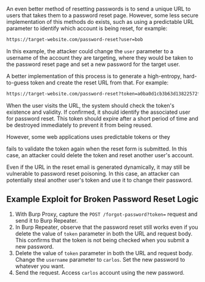 An even better method of resetting passwords is to send a unique URL to users that takes them to a password reset page. However, some less secure implementation of this methods do exists, such as using a predictable URL parameter to identify which account is being reset, for example:
```txt
https://target-website.com/password-reset?user=bob
```
In this example, the attacker could change the `user` parameter to a username of the account they are targeting, where they would be taken to the password reset page and set a new password for the target user.

A better implementation of this process is to generate a high-entropy, hard-to-guess token and create the reset URL from that. For example:
```txt
https://target-website.com/password-reset?token=a0ba0d1cb3b63d13822572fcff1a241895d893f659164d4cc550b421ebdd48a8
```
When the user visits the URL, the system should check the token's existence and validity. If confirmed, it should identify the associated user for password reset. This token should expire after a short period of time and be destroyed immediately to prevent it from being reused.

However, some web applications uses predictable tokens or they 

fails to validate the token again when the reset form is submitted. In this case, an attacker could delete the token and reset another user's account.

<!--- @TODO: Link Password Reset Poisoning from HTTP Host header attacks section -->
Even if the URL in the reset email is generated dynamically, it may still be vulnerable to password reset poisoning. In this case, an attacker can potentially steal another user's token and use it to change their password.
## Example Exploit for Broken Password Reset Logic
1. With Burp Proxy, capture the `POST /forgot-password?token=` request and send it to Burp Repeater.
2. In Burp Repeater, observe that the password reset still works even if you delete the value of `token` parameter in both the URL and request body. This confirms that the token is not being checked when you submit a new password.
3. Delete the value of `token` parameter in both the URL and request body. Change the `username` parameter to `carlos`. Set the new password to whatever you want.
4. Send the request. Access `carlos` account using the new password.